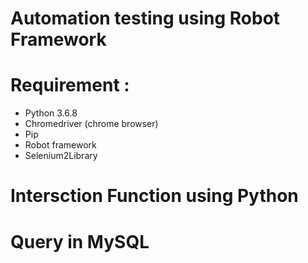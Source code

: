# Automation testing using Robot Framework
  # Requirement :
  - Python 3.6.8
  - Chromedriver (chrome browser)
  - Pip
  - Robot framework
  - Selenium2Library
 
# Intersction Function using Python
# Query in MySQL

